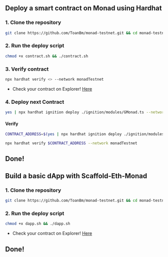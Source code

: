 ## Deploy a smart contract on Monad using Hardhat
### 1. Clone the repository
```Bash
git clone https://github.com/ToanBm/monad-testnet.git && cd monad-testnet
```
### 2. Run the deploy script
```bash
chmod +x contract.sh && ./contract.sh
```
### 3. Verify contract
```bash
npx hardhat verify <> --network monadTestnet
```
- Check your contract on Explorer! [Here](https://monad-testnet.socialscan.io/)
### 4. Deploy next Contract
```bash
yes | npx hardhat ignition deploy ./ignition/modules/GMonad.ts --network monadTestnet --reset
```
#### Verify
```bash
CONTRACT_ADDRESS=$(yes | npx hardhat ignition deploy ./ignition/modules/GMonad.ts --network monadTestnet --reset | grep -oE '0x[a-fA-F0-9]{40}')
```
```bash
npx hardhat verify $CONTRACT_ADDRESS --network monadTestnet
```

## Done!

## Build a basic dApp with Scaffold-Eth-Monad
### 1. Clone the repository
```Bash
git clone https://github.com/ToanBm/monad-testnet.git && cd monad-testnet
```
### 2. Run the deploy script
```bash
chmod +x dapp.sh && ./dapp.sh
```

- Check your contract on Explorer! [Here](https://monad-testnet.socialscan.io/)

## Done!

